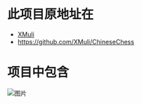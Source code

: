 # 此项目原地址在
- [XMuli](https://github.com/XMuli)
- https://github.com/XMuli/ChineseChess


# 项目中包含
![图片](./ChinaChess/IMG_Chess_Relations.png)